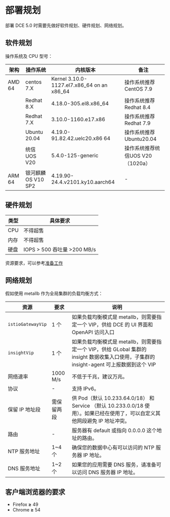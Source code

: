 # 部署规划

部署 DCE 5.0 时需要先做好软件规划、硬件规划、网络规划。

## 软件规划

操作系统及 CPU 型号：

| **架构** | **操作系统**        | **内核版本**                               | 备注                             |
| -------- | ------------------- | ------------------------------------------ | -------------------------------- |
| AMD 64   | centos 7.X          | Kernel 3.10.0-1127.el7.x86_64 on an x86_64 | 操作系统推荐 CentOS 7.9          |
|          | Redhat 8.X          | 4.18.0-305.el8.x86_64                      | 操作系统推荐 Redhat 8.4          |
|          | Redhat 7.X          | 3.10.0-1160.e17.x86                        | 操作系统推荐 Redhat 7.9          |
|          | Ubuntu 20.04        | 4.19.0-91.82.42.uelc20.x86 64              | 操作系统推荐 Ubuntu20.04         |
|          | 统信UOS V20         | 5.4.0-125-generic                          | 操作系统推荐统信UOS V20（1020a） |
| ARM 64   | 银河麒麟 OS V10 SP2 | 4.19.90-24.4.v2101.ky10.aarch64            | -                                |

## 硬件规划

| **类型** | **具体要求**                |
| -------- | --------------------------- |
| CPU      | 不得超售                    |
| 内存     | 不得超售                    |
| 硬盘     | IOPS > 500 吞吐量 >200 MB/s |

资源要求，可以参考[准备工作](./prepare.md)

## 网络规划

假如使用 metallb 作为全局集群的负载均衡方式：

| **资源**          | **要求**   | **说明**                                                                                                                                 |
| ----------------- | ---------- | ---------------------------------------------------------------------------------------------------------------------------------------- |
| `istioGatewayVip` | 1 个       | 如果负载均衡模式是 metallb，则需要指定一个 VIP，供给 DCE 的 UI 界面和 OpenAPI 访问入口                                                   |
| `insightVip`      | 1 个       | 如果负载均衡模式是 metallb，则需要指定一个 VIP，供给 GLobal 集群的 insight 数据收集入口使用，子集群的 insight-agent 可上报数据到这个 VIP |
| 网络速率          | 1000 M/s   | 不低于千兆，建议万兆。                                                                                                                   |
| 协议              | -          | 支持 IPv6。                                                                                                                              |
| 保留 IP 地址段    | 需保留两段 | 供 Pod（默认 10.233.64.0/18） 和 Service （默认 10.233.0.0/18 使用）。如果已经在使用了，可以自定义其他网段避免 IP 地址冲突。             |
| 路由              | -          | 服务器有 default 或指向 0.0.0.0 这个地址的路由。                                                                                         |
| NTP 服务地址      | 1~4 个     | 确保您的数据中心有可以访问的 NTP 服务器 IP 地址。                                                                                        |
| DNS 服务地址      | 1~2 个     | 如果您的应用需要 DNS 服务，请准备可以访问 DNS 服务器 IP 地址。                                                                           |

## 客户端浏览器的要求

- Firefox **≥** 49
- Chrome **≥** 54
